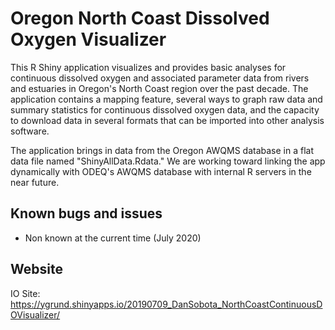 # Oregon North Coast Dissolved Oxygen Visualizer
This R Shiny application visualizes and provides basic analyses for continuous dissolved oxygen and associated parameter data from rivers and estuaries in Oregon's North Coast region over the past decade. The application contains a mapping feature, several ways to graph raw data and summary statistics for continuous dissolved oxygen data, and the capacity to download data in several formats that can be imported into other analysis software.

The application brings in data from the Oregon AWQMS database in a flat data file named "ShinyAllData.Rdata." We are working toward linking the app dynamically with ODEQ's AWQMS database with internal R servers in the near future.

## Known bugs and issues
+ Non known at the current time (July 2020)

## Website
IO Site: https://ygrund.shinyapps.io/20190709_DanSobota_NorthCoastContinuousDOVisualizer/
